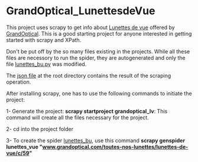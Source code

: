 # GrandOptical_LunettesdeVue

This project uses scrapy to get info about [Lunettes de vue](https://www.grandoptical.com/toutes-nos-lunettes/lunettes-de-vue/c/59/) offered by [GrandOptical](https://www.grandoptical.com/). This is a good starting project for anyone interested in getting started with scrapy and XPath. 

Don't be put off by the so many files existing in the projects. While all these files are necessory to run the spider, they are autogenerated and only the file [lunettes_bu.py](https://github.com/chsafouane/GrandOptical_LunettesdeVue/blob/master/grandoptical_lv/spiders/lunettes_vue.py) was modified.

The [json file](https://github.com/chsafouane/GrandOptical_LunettesdeVue/blob/master/grandoptical.json) at the root directory contains the result of the scraping operation.

<hl></hl>

After installing scrapy, one has to use the following commands to initiate the project:

1- Generate the project: **scrapy startproject grandoptical_lv**: This command will create all the files necessary for the project.

2- cd into the project folder

3- To create the spider [lunettes_bu](https://github.com/chsafouane/GrandOptical_LunettesdeVue/blob/master/grandoptical_lv/spiders/lunettes_vue.py), use this command **scrapy genspider lunettes_vue "www.grandoptical.com/toutes-nos-lunettes/lunettes-de-vue/c/59"**
